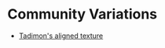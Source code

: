 # Community Variations

* [Tadimon's aligned texture](https://github.com/tadimon/Rainbow-Code/tree/master/challenges/CC_058_EarthQuakeViz3D)
